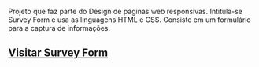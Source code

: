 Projeto que faz parte do Design de páginas web responsivas. Intitula-se Survey Form e usa as linguagens HTML e CSS. 
Consiste em um formulário para a captura de informações.
## [Visitar Survey Form](https://nuno1alves.github.io/front-end-projects/Survey%20Form/)
